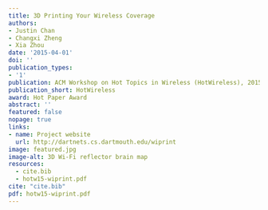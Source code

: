 ```yaml
---
title: 3D Printing Your Wireless Coverage
authors:
- Justin Chan
- Changxi Zheng
- Xia Zhou
date: '2015-04-01'
doi: ''
publication_types:
- '1'
publication: ACM Workshop on Hot Topics in Wireless (HotWireless), 2015
publication_short: HotWireless
award: Hot Paper Award
abstract: ''
featured: false
nopage: true
links:
- name: Project website
  url: http://dartnets.cs.dartmouth.edu/wiprint
image: featured.jpg
image-alt: 3D Wi-Fi reflector brain map
resources:
  - cite.bib
  - hotw15-wiprint.pdf
cite: "cite.bib"
pdf: hotw15-wiprint.pdf
---
```



